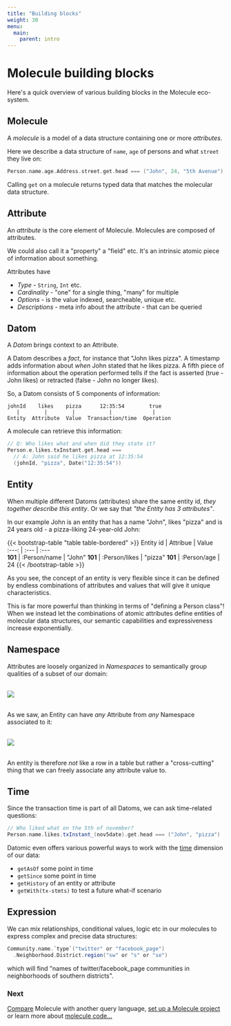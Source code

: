```yaml
---
title: "Building blocks"
weight: 30
menu:
  main:
    parent: intro
---
```



# Molecule building blocks


Here's a quick overview of various building blocks in the Molecule eco-system.




## Molecule

A _molecule_ is a model of a data structure containing one or more _attributes_.

Here we describe a data structure of `name`, `age` of persons and what `street` they live on:
```scala
Person.name.age.Address.street.get.head === ("John", 24, "5th Avenue")
```
Calling `get` on a molecule returns typed data that matches the molecular data structure.


## Attribute

An _attribute_ is the core element of Molecule. Molecules are composed of attributes.

We could also call it a "property" a "field" etc. It's an intrinsic atomic piece of information about something.

Attributes have

- _Type_ - `String`, `Int` etc.
- _Cardinality_ - "one" for a single thing, "many" for multiple
- _Options_ - is the value indexed, searcheable, unique etc.
- _Descriptions_ - meta info about the attribute - that can be queried



## Datom

A _Datom_ brings context to an Attribute.

A Datom describes a _fact_, for instance that "John likes pizza". A timestamp adds information about _when_ John stated that he likes pizza. A fifth piece of information about the operation performed tells if the fact is asserted (true - John likes) or retracted (false - John no longer likes). 

So, a Datom consists of 5 components of information:
```
johnId    likes    pizza      12:35:54        true
   |        |        |           |             |
Entity  Attribute  Value  Transaction/time  Operation
```
A molecule can retrieve this information:
```scala
// Q: Who likes what and when did they state it?
Person.e.likes.txInstant.get.head === 
  // A: John said he likes pizza at 12:35:54
  (johnId, "pizza", Date("12:35:54"))
```

## Entity

When multiple different Datoms (attributes) share the same entity id, _they together describe this entity_. Or we say that _"the Entity has 3 attributes"_. 

In our example John is an entity that has a name "John", likes "pizza" and is 24 years old - a pizza-liking 24-year-old John: 

{{< bootstrap-table "table table-bordered" >}}
Entity id  | Attribue      | Value    
:---:      | :---          | :---  
**101**    | :Person/name  | "John"
**101**    | :Person/likes | "pizza"
**101**    | :Person/age   | 24
{{< /bootstrap-table >}}

As you see, the concept of an entity is very flexible since it can be defined by endless combinations of attributes and values that will give it unique characteristics. 

This is far more powerful than thinking in terms of "defining a Person class"! When we instead let the combinations of atomic attributes define entities of molecular data structures, our semantic capabilities and expressiveness increase exponentially. 


## Namespace

Attributes are loosely organized in _Namespaces_ to semantically group qualities of a subset of our domain:
<br><br>

![](/img/page/intro/DatomicElements1.png)
<br><br>

As we saw, an Entity can have _any_ Attribute from _any_ Namespace associated to it:
<br><br>

![](/img/page/intro/DatomicElements2.png)
<br><br>

An entity is therefore _not_ like a row in a table but rather a "cross-cutting" thing that we can freely associate any attribute value to.


## Time

Since the transaction time is part of all Datoms, we can ask time-related questions:

```scala
// Who liked what on the 5th of november?
Person.name.likes.txInstant_(nov5date).get.head === ("John", "pizza")
```

Datomic even offers various powerful ways to work with the [time](/code/time) dimension of our data:

- `getAsOf` some point in time 
- `getSince` some point in time
- `getHistory` of an entity or attribute
- `getWith(tx-stmts)` to test a future what-if scenario


## Expression

We can mix relationships, conditional values, logic etc in our molecules to express complex and precise data structures:

```scala
Community.name.`type`("twitter" or "facebook_page")
  .Neighborhood.District.region("sw" or "s" or "se")
```
which will find "names of twitter/facebook_page communities in neighborhoods of southern districts".


### Next

[Compare](/intro/compare) Molecule with another query language, [set up a Molecule project](/setup/) or learn more about [molecule code...](/code) 